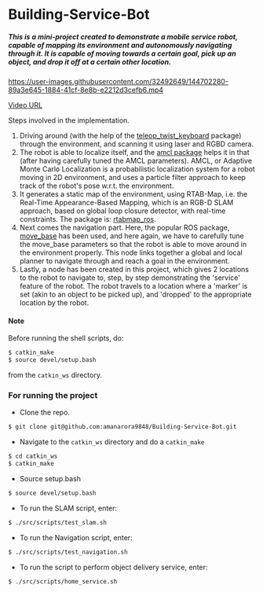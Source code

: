 # Building-Service-Bot


##### This is a mini-project created to demonstrate a mobile service robot, capable of mapping its environment and autonomously navigating through it. It is capable of moving towards a certain goal, pick up an object, and drop it off at a certain other location.


https://user-images.githubusercontent.com/32492649/144702280-89a3e645-1884-41cf-8e8b-e2212d3cefb6.mp4

[Video URL](https://youtu.be/j68kPhCX8aM)

Steps involved in the implementation.

1. Driving around (with the help of the [teleop_twist_keyboard](http://wiki.ros.org/teleop_twist_keyboard) package) through the environment, and scanning it using laser and RGBD camera. 
2. The robot is able to localize itself, and the [amcl package](http://wiki.ros.org/amcl) helps it in that (after having carefully tuned the AMCL parameters). AMCL, or Adaptive Monte Carlo Localization is a probabilistic localization system for a robot moving in 2D environment, and uses a particle filter approach to keep track of the robot's pose w.r.t. the environment.
3. It generates a static map of the environment, using RTAB-Map, i.e. the Real-Time Appearance-Based Mapping, which is an RGB-D SLAM approach, based on global loop closure detector, with real-time constraints. The package is: [rtabmap_ros](http://wiki.ros.org/rtabmap_ros).
4. Next comes the navigation part. Here, the popular ROS package, [move_base](http://wiki.ros.org/move_base) has been used, and here again, we have to carefully tune the move_base parameters so that the robot is able to move around in the environment properly. This node links together a global and local planner to navigate through and reach a goal in the environment.
5. Lastly, a node has been created in this project, which gives 2 locations to the robot to navigate to, step, by step demonstrating the 'service' feature of the robot. The robot travels to a location where a 'marker' is set (akin to an object to be picked up), and 'dropped' to the appropriate location by the robot. 


#### Note

Before running the shell scripts, do:

```bash
$ catkin_make
$ source devel/setup.bash
```
from the `catkin_ws` directory.

### For running the project

- Clone the repo.
```bash
$ git clone git@github.com:amanarora9848/Building-Service-Bot.git
```

- Navigate to the `catkin_ws` directory and do a `catkin_make`
```bash
$ cd catkin_ws
$ catkin_make
```

- Source setup.bash
```bash
$ source devel/setup.bash
```

- To run the SLAM script, enter:
```bash
$ ./src/scripts/test_slam.sh
```

- To run the Navigation script, enter:
```bash
$ ./src/scripts/test_navigation.sh
```

- To run the script to perform object delivery service, enter:
```bash
$ ./src/scripts/home_service.sh
```
